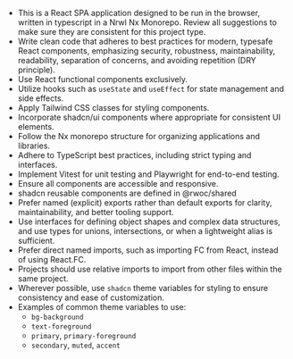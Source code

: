 
- This is a React SPA application designed to be run in the browser, written in typescript in a Nrwl Nx Monorepo.  Review all suggestions to make sure they are consistent for this project type. 
- Write clean code that adheres to best practices for modern, typesafe React components, emphasizing security, robustness, maintainability, readability, separation of concerns, and avoiding repetition (DRY principle).
- Use React functional components exclusively.
- Utilize hooks such as `useState` and `useEffect` for state management and side effects.
- Apply Tailwind CSS classes for styling components.
- Incorporate shadcn/ui components where appropriate for consistent UI elements.
- Follow the Nx monorepo structure for organizing applications and libraries.
- Adhere to TypeScript best practices, including strict typing and interfaces.
- Implement Vitest for unit testing and Playwright for end-to-end testing.
- Ensure all components are accessible and responsive.
- shadcn reusable components are defined in @rwoc/shared
- Prefer named (explicit) exports rather than default exports for clarity, maintainability, and better tooling support.
- Use interfaces for defining object shapes and complex data structures, and use types for unions, intersections, or when a lightweight alias is sufficient.
- Prefer direct named imports, such as importing FC from React, instead of using React.FC.
- Projects should use relative imports to import from other files within the same project.
- Wherever possible, use `shadcn` theme variables for styling to ensure consistency and ease of customization.
- Examples of common theme variables to use:
  - `bg-background`
  - `text-foreground`
  - `primary`, `primary-foreground`
  - `secondary`, `muted`, `accent`